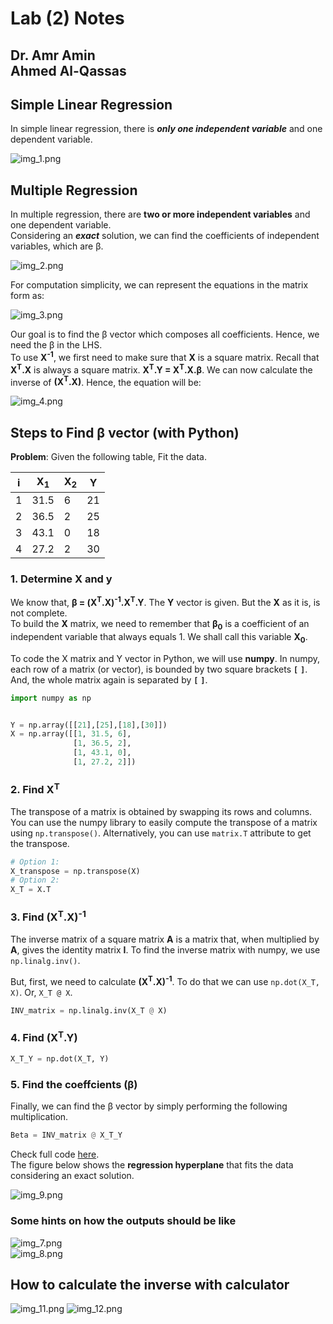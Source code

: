 # Lab (2) Notes
Dr. Amr Amin  
Ahmed Al-Qassas
---
## Simple Linear Regression
In simple linear regression, there is _**only one independent variable**_ and one dependent variable.

![img_1.png](figs/img_1.png)
## Multiple Regression
In multiple regression, there are **two or more independent variables** and one dependent variable.  
Considering an _**exact**_ solution, we can find the coefficients of independent variables, which are β.

![img_2.png](figs/img_2.png)  

For computation simplicity, we can represent the equations in the matrix form as:  

![img_3.png](figs/img_3.png)

Our goal is to find the β vector which composes all coefficients. Hence, we need the β in the LHS.   
To use **X<sup>-1</sup>**, we first need to make sure that **X** is a square matrix. Recall that **X<sup>T</sup>.X** is always a square matrix. **X<sup>T</sup>.Y = X<sup>T</sup>.X.β**. We can now calculate the inverse of **(X<sup>T</sup>.X)**. Hence, the equation will be:  

![img_4.png](figs/img_4.png)

## Steps to Find β vector (with Python)
**Problem**: Given the following table, Fit the data.

| i | X<sub>1</sub> | X<sub>2</sub> | Y  |
|---|---------------|---------------|----|
| 1 | 31.5          | 6             | 21 |
| 2 | 36.5          | 2             | 25 |
| 3 | 43.1          | 0             | 18 |
| 4 | 27.2          | 2             | 30 |
### 1. Determine X and y
We know that, **β = (X<sup>T</sup>.X)<sup>-1</sup>.X<sup>T</sup>.Y**. The **Y** vector is given. But the **X** as it is, is not complete.  
To build the **X** matrix, we need to remember that **β<sub>0</sub>** is a coefficient of an independent variable that always equals 1. We shall call this variable **X<sub>0</sub>**.  

To code the X matrix and Y vector in Python, we will use **numpy**. In numpy, each row of a matrix (or vector), is bounded by two square brackets **`[`** **`]`**. And, the whole matrix again is separated by **`[`** **`]`**.

```Python
import numpy as np


Y = np.array([[21],[25],[18],[30]])
X = np.array([[1, 31.5, 6], 
              [1, 36.5, 2], 
              [1, 43.1, 0], 
              [1, 27.2, 2]])
```

### 2. Find X<sup>T</sup>
The transpose of a matrix is obtained by swapping its rows and columns. You can use the numpy library to easily compute the transpose of a matrix using `np.transpose()`. Alternatively, you can use `matrix.T` attribute to get the transpose.

```Python
# Option 1:
X_transpose = np.transpose(X)
# Option 2:
X_T = X.T
```

### 3. Find (X<sup>T</sup>.X)<sup>-1</sup>
The inverse matrix of a square matrix **A** is a matrix that, when multiplied by **A**, gives the identity matrix **I**. To find the inverse matrix with numpy, we use `np.linalg.inv()`.

But, first, we need to calculate **(X<sup>T</sup>.X)<sup>-1</sup>**. To do that we can use `np.dot(X_T, X)`. Or, `X_T @ X`.

```Python
INV_matrix = np.linalg.inv(X_T @ X)
```

### 4. Find (X<sup>T</sup>.Y)
```python
X_T_Y = np.dot(X_T, Y)
```

### 5. Find the coeffcients (β)
Finally, we can find the β vector by simply performing the following multiplication.
```python
Beta = INV_matrix @ X_T_Y
```  
Check full code [here](model.py).  
The figure below shows the **regression hyperplane** that fits the data considering an exact solution.  

![img_9.png](figs/img_9.png)

### Some hints on how the outputs should be like
![img_7.png](figs/img_7.png)  
![img_8.png](figs/img_8.png)

## How to calculate the inverse with calculator
![img_11.png](figs/img_11.png)
![img_12.png](figs/img_12.png)